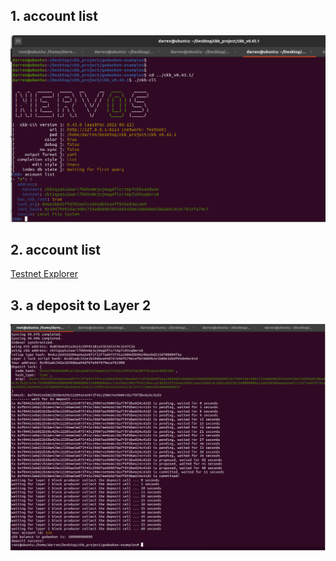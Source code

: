 ## 1. account list
![](1-1.PNG "")

## 2. account list
[Testnet Explorer](https://explorer.nervos.org/aggron/address/ckt1qyqtu2aarl7hkhn8ejujmwg6flcrt6p7c05sq0eru8)

## 3. a deposit to Layer 2
![](1-2.png "")
